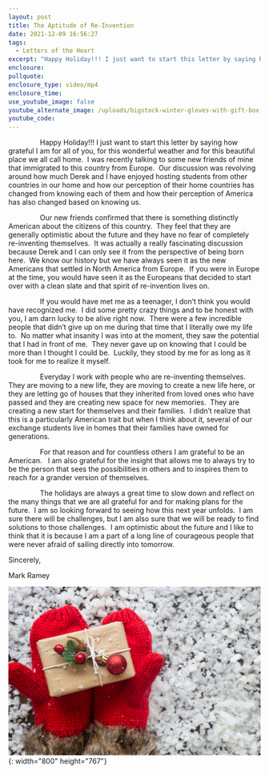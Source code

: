 ```yaml
---
layout: post
title: The Aptitude of Re-Invention
date: 2021-12-09 16:56:27
tags:
  - Letters of the Heart
excerpt: "Happy Holiday!!! I just want to start this letter by saying how grateful I am for all of you, for this wonderful weather and for this beautiful place we all call home.\_"
enclosure:
pullquote:
enclosure_type: video/mp4
enclosure_time:
use_youtube_image: false
youtube_alternate_image: /uploads/bigstock-winter-gloves-with-gift-box-h-339924985.jpg
youtube_code:
---
```

&nbsp; &nbsp; &nbsp; &nbsp; &nbsp; &nbsp; &nbsp; &nbsp; Happy Holiday\!\!\! I just want to start this letter by saying how grateful I am for all of you, for this wonderful weather and for this beautiful place we all call home.&nbsp; I was recently talking to some new friends of mine that immigrated to this country from Europe.&nbsp; Our discussion was revolving around how much Derek and I have enjoyed hosting students from other countries in our home and how our perception of their home countries has changed from knowing each of them and how their perception of America has also changed based on knowing us.&nbsp;

&nbsp; &nbsp; &nbsp; &nbsp; &nbsp; &nbsp; &nbsp; &nbsp; Our new friends confirmed that there is something distinctly American about the citizens of this country.&nbsp; They feel that they are generally optimistic about the future and they have no fear of completely re-inventing themselves.&nbsp; It was actually a really fascinating discussion because Derek and I can only see it from the perspective of being born here.&nbsp; We know our history but we have always seen it as the new Americans that settled in North America from Europe.&nbsp; If you were in Europe at the time, you would have seen it as the Europeans that decided to start over with a clean slate and that spirit of re-invention lives on.&nbsp;

&nbsp; &nbsp; &nbsp; &nbsp; &nbsp; &nbsp; &nbsp; &nbsp; If you would have met me as a teenager, I don’t think you would have recognized me.&nbsp; I did some pretty crazy things and to be honest with you, I am darn lucky to be alive right now.&nbsp; There were a few incredible people that didn’t give up on me during that time that I literally owe my life to.&nbsp; No matter what insanity I was into at the moment, they saw the potential that I had in front of me.&nbsp; They never gave up on knowing that I could be more than I thought I could be. &nbsp;Luckily, they stood by me for as long as it took for me to realize it myself.&nbsp;

&nbsp; &nbsp; &nbsp; &nbsp; &nbsp; &nbsp; &nbsp; &nbsp; Everyday I work with people who are re-inventing themselves.&nbsp; They are moving to a new life, they are moving to create a new life here, or they are letting go of houses that they inherited from loved ones who have passed and they are creating new space for new memories.&nbsp; They are creating a new start for themselves and their families.&nbsp; I didn’t realize that this is a particularly American trait but when I think about it, several of our exchange students live in homes that their families have owned for generations.

&nbsp; &nbsp; &nbsp; &nbsp; &nbsp; &nbsp; &nbsp; &nbsp; For that reason and for countless others I am grateful to be an American.&nbsp; &nbsp;I am also grateful for the insight that allows me to always try to be the person that sees the possibilities in others and to inspires them to reach for a grander version of themselves.&nbsp;

&nbsp; &nbsp; &nbsp; &nbsp; &nbsp; &nbsp; &nbsp; &nbsp; The holidays are always a great time to slow down and reflect on the many things that we are all grateful for and for making plans for the future.&nbsp; I am so looking forward to seeing how this next year unfolds.&nbsp; I am sure there will be challenges, but I am also sure that we will be ready to find solutions to those challenges.&nbsp; I am optimistic about the future and I like to think that it is because I am a part of a long line of courageous people that were never afraid of sailing directly into tomorrow.&nbsp; &nbsp;

Sincerely,

Mark Ramey

![](/uploads/bigstock-winter-gloves-with-gift-box-h-339924986.jpg){: width="800" height="767"}
